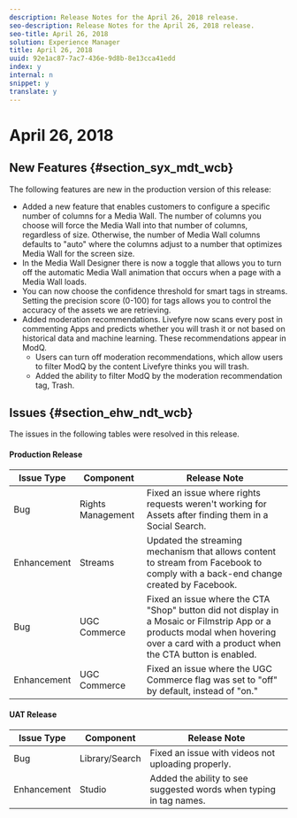 ```yaml
---
description: Release Notes for the April 26, 2018 release.
seo-description: Release Notes for the April 26, 2018 release.
seo-title: April 26, 2018
solution: Experience Manager
title: April 26, 2018
uuid: 92e1ac87-7ac7-436e-9d8b-8e13cca41edd
index: y
internal: n
snippet: y
translate: y
---
```


# April 26, 2018


## New Features {#section_syx_mdt_wcb}

The following features are new in the production version of this release:

* Added a new feature that enables customers to configure a specific number of columns for a Media Wall. The number of columns you choose will force the Media Wall into that number of columns, regardless of size. Otherwise, the number of Media Wall columns defaults to "auto" where the columns adjust to a number that optimizes Media Wall for the screen size.
* In the Media Wall Designer there is now a toggle that allows you to turn off the automatic Media Wall animation that occurs when a page with a Media Wall loads.
* You can now choose the confidence threshold for smart tags in streams. Setting the precision score (0-100) for tags allows you to control the accuracy of the assets we are retrieving.
* Added moderation recommendations. Livefyre now scans every post in commenting Apps and predicts whether you will trash it or not based on historical data and machine learning. These recommendations appear in ModQ.
    * Users can turn off moderation recommendations, which allow users to filter ModQ by the content Livefyre thinks you will trash.
    * Added the ability to filter ModQ by the moderation recommendation tag, Trash.


## Issues {#section_ehw_ndt_wcb}

The issues in the following tables were resolved in this release.

#### Production Release
|  **Issue Type** | **Component** | **Release Note** |
|---|---|---|
| Bug |Rights Management |Fixed an issue where rights requests weren't working for Assets after finding them in a Social Search. |
| Enhancement |Streams |Updated the streaming mechanism that allows content to stream from Facebook to comply with a back-end change created by Facebook. |
| Bug |UGC Commerce |Fixed an issue where the CTA "Shop" button did not display in a Mosaic or Filmstrip App or a products modal when hovering over a card with a product when the CTA button is enabled. |
| Enhancement |UGC Commerce |Fixed an issue where the UGC Commerce flag was set to "off" by default, instead of "on." |


<a id="section_e4q_bkl_tdb"></a>


#### UAT Release
|  **Issue Type** | **Component** | **Release Note** |
|---|---|---|
| Bug |Library/Search |Fixed an issue with videos not uploading properly. |
| Enhancement |Studio |Added the ability to see suggested words when typing in tag names. |


